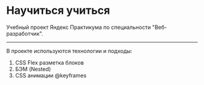 # Научиться учиться

Учебный проект Яндекс Практикума по специальности "Веб-разработчик".

---

В проекте используются технологии и подходы:
1. CSS Flex разметка блоков
2. БЭМ (Nested)
3. CSS анимации @keyframes
